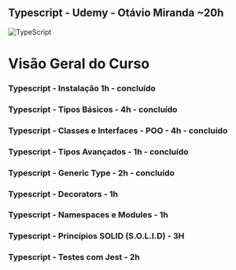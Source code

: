 ## Typescript - Udemy - Otávio Miranda ~20h
<img alt="TypeScript" src="https://img.shields.io/badge/typescript-%23007ACC.svg?&style=for-the-badge&logo=typescript&logoColor=white"/>


# Visão Geral do Curso

### Typescript - Instalação 1h - **concluído**
### Typescript - Tipos Básicos - 4h  - **concluído**
### Typescript - Classes e Interfaces - POO - 4h - **concluído**
### Typescript - Tipos Avançados - 1h - **concluído**
### Typescript - Generic Type - 2h - **concluído**
### Typescript - Decorators - 1h
### Typescript - Namespaces e Modules - 1h
### Typescript - Princípios SOLID (S.O.L.I.D) - 3H
### Typescript - Testes com Jest - 2h

